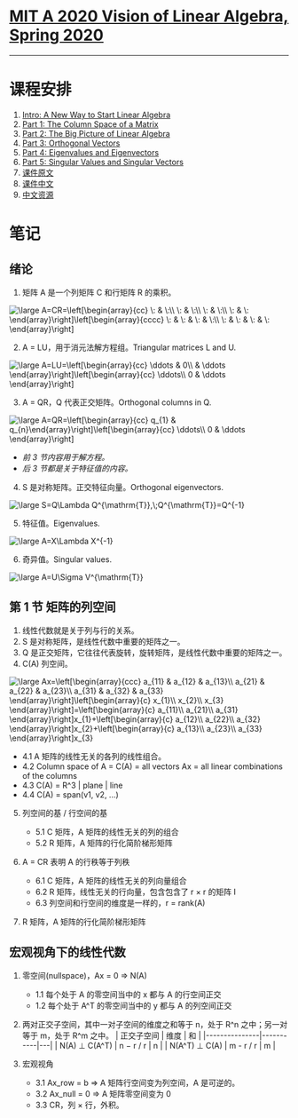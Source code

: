 # [MIT A 2020 Vision of Linear Algebra, Spring 2020](https://www.youtube.com/playlist?list=PLUl4u3cNGP61iQEFiWLE21EJCxwmWvvek)
* * *
# 课程安排
1. [Intro: A New Way to Start Linear Algebra](https://www.youtube.com/watch?v=YrHlHbtiSM0)
1. [Part 1: The Column Space of a Matrix](https://www.youtube.com/watch?v=azzrfdysfI0&list=PLUl4u3cNGP61iQEFiWLE21EJCxwmWvvek&index=2&t=283s)
1. [Part 2: The Big Picture of Linear Algebra](https://www.youtube.com/watch?v=rwLOfdfc4dw&list=PLUl4u3cNGP61iQEFiWLE21EJCxwmWvvek&index=3)
1. [Part 3: Orthogonal Vectors](https://www.youtube.com/watch?v=j8hEnyOiwhw&list=PLUl4u3cNGP61iQEFiWLE21EJCxwmWvvek&index=4)
1. [Part 4: Eigenvalues and Eigenvectors](https://www.youtube.com/watch?v=GyC3gl6weYo&list=PLUl4u3cNGP61iQEFiWLE21EJCxwmWvvek&index=5)
1. [Part 5: Singular Values and Singular Vectors](https://www.youtube.com/watch?v=IHO7_n7Y09s&list=PLUl4u3cNGP61iQEFiWLE21EJCxwmWvvek&index=6)
1. [课件原文](https://ocw.mit.edu/resources/res-18-010-a-2020-vision-of-linear-algebra-spring-2020/videos/MITRES_18_010S20_LA_Slides.pdf)
1. [课件中文](https://wws.lanzous.com/i4E0iget4ng)
1. [中文资源](https://cloud.189.cn/t/BjyUnmb2IjYn)

# 笔记

## 绪论

1. 矩阵 A 是一个列矩阵 C 和行矩阵 R 的乘积。
<img src="https://latex.codecogs.com/svg.latex?\inline&space;\large&space;A=CR=\left[\begin{array}{cc}&space;\:&space;&&space;\:\\&space;\:&space;&&space;\:\\&space;\:&space;&&space;\:\\&space;\:&space;&&space;\:&space;\end{array}\right]\left[\begin{array}{cccc}&space;\:&space;&&space;\:&space;&&space;\:&space;&&space;\:\\&space;\:&space;&&space;\:&space;&&space;\:&space;&&space;\:&space;\end{array}\right]" title="\large A=CR=\left[\begin{array}{cc} \: & \:\\ \: & \:\\ \: & \:\\ \: & \: \end{array}\right]\left[\begin{array}{cccc} \: & \: & \: & \:\\ \: & \: & \: & \: \end{array}\right]" />

2. A = LU，用于消元法解方程组。Triangular matrices L and U.
<img src="https://latex.codecogs.com/svg.latex?\inline&space;\large&space;A=LU=\left[\begin{array}{cc}&space;\ddots&space;&&space;0\\&space;&&space;\ddots&space;\end{array}\right]\left[\begin{array}{cc}&space;\ddots\\&space;0&space;&&space;\ddots&space;\end{array}\right]" title="\large A=LU=\left[\begin{array}{cc} \ddots & 0\\ & \ddots \end{array}\right]\left[\begin{array}{cc} \ddots\\ 0 & \ddots \end{array}\right]" />

3. A = QR，Q 代表正交矩阵。Orthogonal columns in Q.
<img src="https://latex.codecogs.com/svg.latex?\inline&space;\large&space;A=QR=\left[\begin{array}{cc}&space;q_{1}&space;&&space;q_{n}\end{array}\right]\left[\begin{array}{cc}&space;\ddots\\&space;0&space;&&space;\ddots&space;\end{array}\right]" title="\large A=QR=\left[\begin{array}{cc} q_{1} & q_{n}\end{array}\right]\left[\begin{array}{cc} \ddots\\ 0 & \ddots \end{array}\right]" />

* _前 3 节内容用于解方程。_
* _后 3 节都是关于特征值的内容。_

4. S 是对称矩阵。正交特征向量。Orthogonal eigenvectors.
<img src="https://latex.codecogs.com/svg.latex?\inline&space;\large&space;S=Q\Lambda&space;Q^{\mathrm{T}},\;Q^{\mathrm{T}}=Q^{-1}" title="\large S=Q\Lambda Q^{\mathrm{T}},\;Q^{\mathrm{T}}=Q^{-1}" />

5. 特征值。Eigenvalues.
<img src="https://latex.codecogs.com/svg.latex?\inline&space;\large&space;A=X\Lambda&space;X^{-1}" title="\large A=X\Lambda X^{-1}" />

6. 奇异值。Singular values.
<img src="https://latex.codecogs.com/svg.latex?\inline&space;\large&space;A=U\Sigma&space;V^{\mathrm{T}}" title="\large A=U\Sigma V^{\mathrm{T}}" />

## 第 1 节 矩阵的列空间
1. 线性代数就是关于列与行的关系。
2. S 是对称矩阵，是线性代数中重要的矩阵之一。
3. Q 是正交矩阵，它往往代表旋转，旋转矩阵，是线性代数中重要的矩阵之一。
4. C(A) 列空间。
<img src="https://latex.codecogs.com/svg.latex?\inline&space;\large&space;Ax=\left[\begin{array}{ccc}&space;a_{11}&space;&&space;a_{12}&space;&&space;a_{13}\\&space;a_{21}&space;&&space;a_{22}&space;&&space;a_{23}\\&space;a_{31}&space;&&space;a_{32}&space;&&space;a_{33}&space;\end{array}\right]\left[\begin{array}{c}&space;x_{1}\\&space;x_{2}\\&space;x_{3}&space;\end{array}\right]=\left[\begin{array}{c}&space;a_{11}\\&space;a_{21}\\&space;a_{31}&space;\end{array}\right]x_{1}&plus;\left[\begin{array}{c}&space;a_{12}\\&space;a_{22}\\&space;a_{32}&space;\end{array}\right]x_{2}&plus;\left[\begin{array}{c}&space;a_{13}\\&space;a_{23}\\&space;a_{33}&space;\end{array}\right]x_{3}" title="\large Ax=\left[\begin{array}{ccc} a_{11} & a_{12} & a_{13}\\ a_{21} & a_{22} & a_{23}\\ a_{31} & a_{32} & a_{33} \end{array}\right]\left[\begin{array}{c} x_{1}\\ x_{2}\\ x_{3} \end{array}\right]=\left[\begin{array}{c} a_{11}\\ a_{21}\\ a_{31} \end{array}\right]x_{1}+\left[\begin{array}{c} a_{12}\\ a_{22}\\ a_{32} \end{array}\right]x_{2}+\left[\begin{array}{c} a_{13}\\ a_{23}\\ a_{33} \end{array}\right]x_{3}" />

   + 4.1 A 矩阵的线性无关的各列的线性组合。
   + 4.2 Column space of A = C(A) = all vectors Ax = all linear combinations of the columns
   + 4.3 C(A) = R^3 | plane | line
   + 4.4 C(A) = span(v1, v2, ...)
   
5. 列空间的基 / 行空间的基
   + 5.1 C 矩阵，A 矩阵的线性无关的列的组合
   + 5.2 R 矩阵，A 矩阵的行化简阶梯形矩阵
   
6. A = CR 表明 A 的行秩等于列秩
   + 6.1 C 矩阵，A 矩阵的线性无关的列向量组合
   + 6.2 R 矩阵，线性无关的行向量，包含包含了 r × r 的矩阵 I
   + 6.3 列空间和行空间的维度是一样的，r = rank(A)
   
7. R 矩阵，A 矩阵的行化简阶梯形矩阵

## 宏观视角下的线性代数

1. 零空间(nullspace)，Ax = 0 => N(A)
   + 1.1 每个处于 A 的零空间当中的 x 都与 A 的行空间正交
   + 1.2 每个处于 A^T 的零空间当中的 y 都与 A 的列空间正交
   
2. 两对正交子空间，其中一对子空间的维度之和等于 n，处于 R^n 之中；另一对等于 m，处于 R^m 之中。
   | 正交子空间      | 维度      | 和 |
   |---------------|-----------|---|
   | N(A) ⊥ C(A^T) | n − r / r | n |
   | N(A^T) ⊥ C(A) | m - r / r | m |
   
3. 宏观视角
   + 3.1 Ax_row = b => A 矩阵行空间变为列空间，A 是可逆的。
   + 3.2 Ax_null = 0 => A 矩阵零空间变为 0
   + 3.3 CR，列 × 行，外积。

